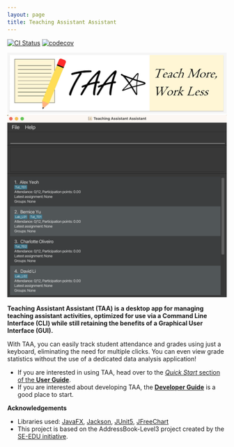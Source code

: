 ```yaml
---
layout: page
title: Teaching Assistant Assistant
---
```


[![CI Status](https://github.com/AY2223S2-CS2103T-T14-4/tp/workflows/Java%20CI/badge.svg)](https://github.com/AY2223S2-CS2103T-T14-4/tp/actions)
[![codecov](https://codecov.io/gh/nus-cs2103-AY2223S2/tp/branch/master/graph/badge.svg?token=SNV76O467D)](https://codecov.io/gh/nus-cs2103-AY2223S2/tp)

![Logo](images/TAA_logo.jpg)
![Ui](images/Ui.png)

**Teaching Assistant Assistant (TAA) is a desktop app for managing teaching assistant activities, optimized for use via a Command Line Interface (CLI) while still retaining the benefits of a Graphical User Interface (GUI).**

With TAA, you can easily track student attendance and grades using just a keyboard, eliminating the need for multiple clicks.
You can even view grade statistics without the use of a dedicated data analysis application!

* If you are interested in using TAA, head over to the [_Quick Start_ section of the **User Guide**](UserGuide.html#quick-start).
* If you are interested about developing TAA, the [**Developer Guide**](DeveloperGuide.html) is a good place to start.


**Acknowledgements**

* Libraries used: [JavaFX](https://openjfx.io/), [Jackson](https://github.com/FasterXML/jackson), [JUnit5](https://github.com/junit-team/junit5), [JFreeChart](https://github.com/jfree/jfreechart)
* This project is based on the AddressBook-Level3 project created by the [SE-EDU initiative](https://se-education.org).
